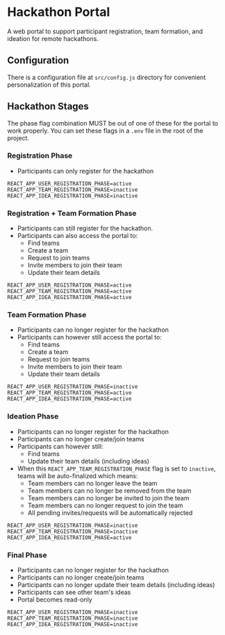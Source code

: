 # Hackathon Portal

A web portal to support participant registration, team formation, and ideation for remote hackathons.

## Configuration

There is a configuration file at `src/config.js` directory for convenient personalization of this portal.

## Hackathon Stages

The phase flag combination MUST be out of one of these for the portal to work properly. You can set these flags in a `.env` file in the root of the project.

### Registration Phase

- Participants can only register for the hackathon

```
REACT_APP_USER_REGISTRATION_PHASE=active
REACT_APP_TEAM_REGISTRATION_PHASE=inactive
REACT_APP_IDEA_REGISTRATION_PHASE=inactive
```

### Registration + Team Formation Phase

- Participants can still register for the hackathon.
- Participants can also access the portal to:
  - Find teams
  - Create a team
  - Request to join teams
  - Invite members to join their team
  - Update their team details

```
REACT_APP_USER_REGISTRATION_PHASE=active
REACT_APP_TEAM_REGISTRATION_PHASE=active
REACT_APP_IDEA_REGISTRATION_PHASE=active
```

### Team Formation Phase

- Participants can no longer register for the hackathon
- Participants can however still access the portal to:
  - Find teams
  - Create a team
  - Request to join teams
  - Invite members to join their team
  - Update their team details

```
REACT_APP_USER_REGISTRATION_PHASE=inactive
REACT_APP_TEAM_REGISTRATION_PHASE=active
REACT_APP_IDEA_REGISTRATION_PHASE=active
```

### Ideation Phase

- Participants can no longer register for the hackathon
- Participants can no longer create/join teams
- Participants can however still:
  - Find teams
  - Update their team details (including ideas)
- When this `REACT_APP_TEAM_REGISTRATION_PHASE` flag is set to `inactive`, teams will be auto-finalized which means:
  - Team members can no longer leave the team
  - Team members can no longer be removed from the team
  - Team members can no longer be invited to join the team
  - Team members can no longer request to join the team
  - All pending invites/requests will be automatically rejected

```
REACT_APP_USER_REGISTRATION_PHASE=inactive
REACT_APP_TEAM_REGISTRATION_PHASE=inactive
REACT_APP_IDEA_REGISTRATION_PHASE=active
```

### Final Phase

- Participants can no longer register for the hackathon
- Participants can no longer create/join teams
- Participants can no longer update their team details (including ideas)
- Participants can see other team's ideas
- Portal becomes read-only

```
REACT_APP_USER_REGISTRATION_PHASE=inactive
REACT_APP_TEAM_REGISTRATION_PHASE=inactive
REACT_APP_IDEA_REGISTRATION_PHASE=inactive
```
